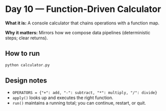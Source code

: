 # Day 10 — Function-Driven Calculator

**What it is:** A console calculator that chains operations with a function map.

**Why it matters:** Mirrors how we compose data pipelines (deterministic steps; clear returns).

## How to run
```bash
python calculator.py
```

## Design notes
- `OPERATORS = {"+": add, "-": subtract, "*": multiply, "/": divide}`
- `apply()` looks up and executes the right function.
- `run()` maintains a running total; you can continue, restart, or quit.

